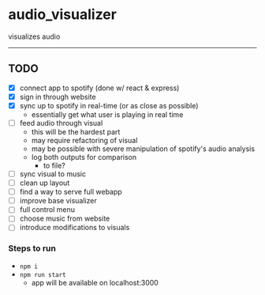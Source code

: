 # audio_visualizer
visualizes audio

---

## TODO
- [x] connect app to spotify (done w/ react & express)
- [x] sign in through website
- [x] sync up to spotify in real-time (or as close as possible)
	- essentially get what user is playing in real time
- [ ] feed audio through visual
	- this will be the hardest part
	- may require refactoring of visual
	- may be possible with severe manipulation of spotify's audio analysis
	- log both outputs for comparison
		- to file?
- [ ] sync visual to music
- [ ] clean up layout
- [ ] find a way to serve full webapp
- [ ] improve base visualizer
- [ ] full control menu
- [ ] choose music from website
- [ ] introduce modifications to visuals

### Steps to run
- `npm i`
- `npm run start`
	- app will be available on localhost:3000